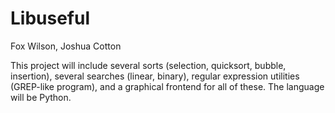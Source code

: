 Libuseful
=========
Fox Wilson, Joshua Cotton

This project will include several sorts (selection, quicksort, bubble, insertion), several searches (linear, binary), regular expression utilities (GREP-like program), and a graphical frontend for all of these. The language will be Python. 
